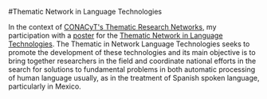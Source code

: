 #Thematic Network in Language Technologies

In the context of [CONACyT's Thematic Research Networks](http://www.conacyt.mx/index.php/el-conacyt/desarrollo-cientifico/redes-tematicas-de-investigacion), my participation
with a [poster](http://ltl.inaoep.mx/~eventos/RedTTL/pmwiki.php?n=Main.Carteles2015) for the [Thematic Network in Language Technologies](http://ltl.inaoep.mx/~eventos/RedTTL/pmwiki.php?n=Main.HomePage). 
The Thematic in Network Language Technologies seeks to promote the development of these technologies and its main objective is to bring together researchers in the field and coordinate national efforts in the search for solutions to fundamental problems in both automatic processing of human language usually, as in the treatment of Spanish spoken language, particularly in Mexico.

